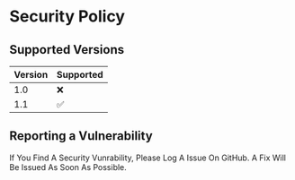 # Security Policy

## Supported Versions

| Version | Supported          |
| ------- | ------------------ |
| 1.0     | :x:                |
| 1.1     | :white_check_mark: |

## Reporting a Vulnerability

If You Find A Security Vunrability, Please Log A Issue On GitHub. A Fix Will Be Issued As Soon As Possible.
